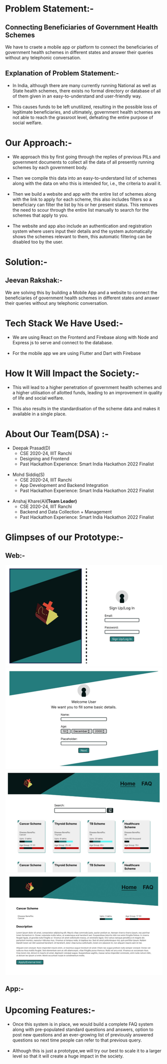 # Problem Statement:-
## Connecting Beneficiaries of Government Health Schemes
We have to craete a mobile app or platform to connect the beneficiaries of government health schemes in different states and answer their queries without any telephonic conversation.

## Explanation of Problem Statement:-
<ul>
<li>In India, although there are many currently running National as well as State health schemes, there exists no formal directory or database of all of them given in an easy-to-understand and user-friendly way.</li>
<br>
<li>This causes funds to be left unutilized, resulting in the possible loss of legitimate beneficiaries, and ultimately, government health schemes are not able to reach the grassroot level, defeating the entire purpose of social welfare.</li>
</ul>

# Our Approach:-
<ul>
<li>We approach this by first going through the replies of previous PILs and government documents to collect all the data of all presently running schemes by each government body.</li>
<br>
  <li>Then we compile this data into an easy-to-understand list of schemes along with the data on who this is intended for, i.e., the criteria to avail it.</li>
  <br>
  <li>Then we build a website and app with the entire list of schemes along with the link to apply for each scheme, this also includes filters so a beneficiary can filter the list by his or her present status. This removes the need to scour through the entire list manually to search for the schemes that apply to you.</li>
  <br>
  <li>The website and app also include an authentication and registration system where users input their details and the system automatically shows the schemes relevant to them, this automatic filtering can be disabled too by the user.</li>
  </ul>

# Solution:-
## Jeevan Rakshak:-
We are solving this by building a Mobile App and a website to connect the beneficiaries of government health schemes in different states and answer their queries without any telephonic conversation.

# Tech Stack We Have Used:-
<ul>
  <li>
  We are using React on the Frontend and Firebase along with Node and Express js to serve and connect to the database.
  </li>
  <br>
  <li>
    For the mobile app we are using Flutter and Dart with Firebase
  </li>
</ul>

# How It Will Impact the Society:-
<ul>
  <li>
    This will lead to a higher penetration of government health schemes and a higher utilisation of allotted funds, leading to an improvement in quality of life and social welfare.
  </li>
  <br>
  <li>
    This also results in the standardisation of the scheme data and makes it available in a single place.
  </li>
</ul>

# About Our Team(DSA) :-
<ul>
  <li>
   Deepak Prasad(D)
    <ul>
      <li>CSE 2020-24, IIIT Ranchi</li>
      <li>Designing and Frontend</li>
      <li>Past Hackathon Experience: Smart India Hackathon 2022 Finalist</li>
    </ul> 
  </li>
  <br>
  <li>
  Mohd Siddiq(S)
    <ul>
      <li>CSE 2020-24, IIIT Ranchi</li>
      <li>App Development and Backend Integration</li>
      <li>Past Hackathon Experience: Smart India Hackathon 2022 Finalist</li>
    </ul>  
  </li>
  <br>
  <li>
  Anshaj Khare(A)<b>(Team Leader)</b>
    <ul>
      <li>CSE 2020-24, IIIT Ranchi</li>
      <li>Backend and Data Collection + Management</li>
      <li>Past Hackathon Experience: Smart India Hackathon 2022 Finalist</li>
    </ul>  
    
  </li>
</ul>

# Glimpses of our Prototype:-
## Web:-
![alt](images/1.jpg)
![alt](images/2.jpg)
![alt](images/3.jpg)
![alt](images/4.jpg)

## App:-


# Upcoming Features:-
<ul>
  <li>
    Once this system is in place, we would build a complete FAQ system along with pre-populated standard questions and answers, option to post new questions and an ever-growing list of previously answered questions so next time people can refer to that previous query.
  </li>
  <br>
  <li>
    Although this is just a prototype,we will try our best to scale it to a larger level so that it will create a huge impact in the society.
  </li>
  </ul>
